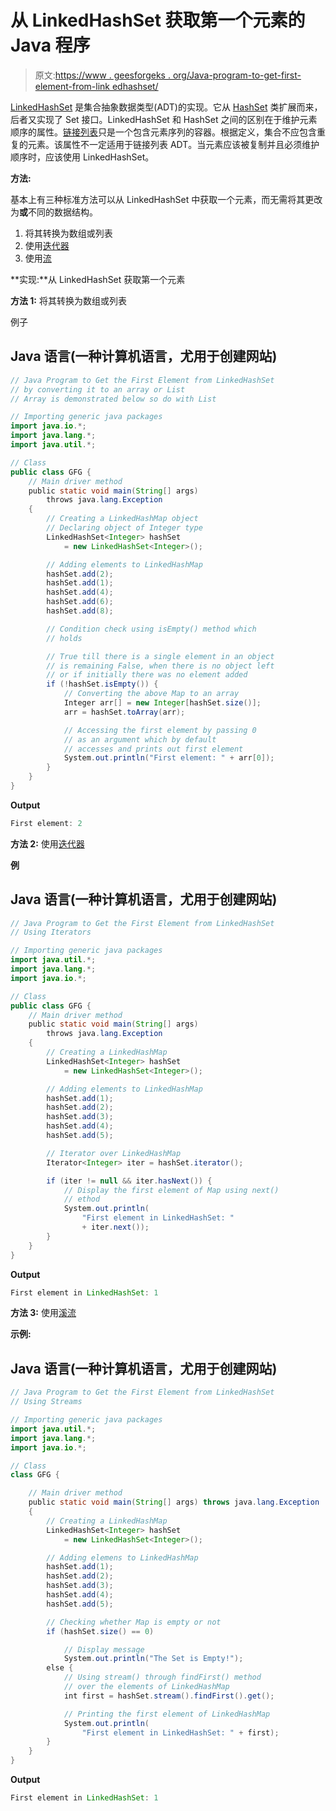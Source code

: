 # 从 LinkedHashSet 获取第一个元素的 Java 程序

> 原文:[https://www . geesforgeks . org/Java-program-to-get-first-element-from-link edhashset/](https://www.geeksforgeeks.org/java-program-to-get-the-first-element-from-linkedhashset/)

[LinkedHashSet](https://www.geeksforgeeks.org/linkedhashset-in-java-with-examples/) 是集合抽象数据类型(ADT)的实现。它从 [HashSet](https://www.geeksforgeeks.org/hashset-in-java/) 类扩展而来，后者又实现了 Set 接口。LinkedHashSet 和 HashSet 之间的区别在于维护元素顺序的属性。[链接列表](https://www.geeksforgeeks.org/linked-list-in-java/)只是一个包含元素序列的容器。根据定义，集合不应包含重复的元素。该属性不一定适用于链接列表 ADT。当元素应该被复制并且必须维护顺序时，应该使用 LinkedHashSet。

**方法:**

基本上有三种标准方法可以从 LinkedHashSet 中获取一个元素，而无需将其更改为**或**不同的数据结构。

1.  将其转换为数组或列表
2.  使用[迭代器](https://www.geeksforgeeks.org/iterators-in-java/)
3.  使用[流](https://www.geeksforgeeks.org/stream-in-java/)

**实现:**从 LinkedHashSet 获取第一个元素

**方法 1:** 将其转换为数组或列表

例子

## Java 语言(一种计算机语言，尤用于创建网站)

```java
// Java Program to Get the First Element from LinkedHashSet
// by converting it to an array or List
// Array is demonstrated below so do with List

// Importing generic java packages
import java.io.*;
import java.lang.*;
import java.util.*;

// Class
public class GFG {
    // Main driver method
    public static void main(String[] args)
        throws java.lang.Exception
    {
        // Creating a LinkedHashMap object
        // Declaring object of Integer type
        LinkedHashSet<Integer> hashSet
            = new LinkedHashSet<Integer>();

        // Adding elements to LinkedHashMap
        hashSet.add(2);
        hashSet.add(1);
        hashSet.add(4);
        hashSet.add(6);
        hashSet.add(8);

        // Condition check using isEmpty() method which
        // holds

        // True till there is a single element in an object
        // is remaining False, when there is no object left
        // or if initially there was no element added
        if (!hashSet.isEmpty()) {
            // Converting the above Map to an array
            Integer arr[] = new Integer[hashSet.size()];
            arr = hashSet.toArray(arr);

            // Accessing the first element by passing 0
            // as an argument which by default
            // accesses and prints out first element
            System.out.println("First element: " + arr[0]);
        }
    }
}
```

**Output**

```java
First element: 2
```

**方法 2:** 使用[迭代器](https://www.geeksforgeeks.org/iterators-in-java/)

**例**

## Java 语言(一种计算机语言，尤用于创建网站)

```java
// Java Program to Get the First Element from LinkedHashSet
// Using Iterators

// Importing generic java packages
import java.util.*;
import java.lang.*;
import java.io.*;

// Class
public class GFG {
    // Main driver method
    public static void main(String[] args)
        throws java.lang.Exception
    {
        // Creating a LinkedHashMap
        LinkedHashSet<Integer> hashSet
            = new LinkedHashSet<Integer>();

        // Adding elements to LinkedHashMap
        hashSet.add(1);
        hashSet.add(2);
        hashSet.add(3);
        hashSet.add(4);
        hashSet.add(5);

        // Iterator over LinkedHashMap
        Iterator<Integer> iter = hashSet.iterator();

        if (iter != null && iter.hasNext()) {
            // Display the first element of Map using next()
            // ethod
            System.out.println(
                "First element in LinkedHashSet: "
                + iter.next());
        }
    }
}
```

**Output**

```java
First element in LinkedHashSet: 1
```

**方法 3:** 使用[溪流](https://www.geeksforgeeks.org/stream-in-java/)

**示例:**

## Java 语言(一种计算机语言，尤用于创建网站)

```java
// Java Program to Get the First Element from LinkedHashSet
// Using Streams

// Importing generic java packages
import java.util.*;
import java.lang.*;
import java.io.*;

// Class
class GFG {

    // Main driver method
    public static void main(String[] args) throws java.lang.Exception
    {
        // Creating a LinkedHashMap
        LinkedHashSet<Integer> hashSet
            = new LinkedHashSet<Integer>();

        // Adding elemens to LinkedHashMap
        hashSet.add(1);
        hashSet.add(2);
        hashSet.add(3);
        hashSet.add(4);
        hashSet.add(5);

        // Checking whether Map is empty or not
        if (hashSet.size() == 0)

            // Display message
            System.out.println("The Set is Empty!");
        else {
            // Using stream() through findFirst() method
            // over the elements of LinkedHashMap
            int first = hashSet.stream().findFirst().get();

            // Printing the first element of LinkedHashMap
            System.out.println(
                "First element in LinkedHashSet: " + first);
        }
    }
}
```

**Output**

```java
First element in LinkedHashSet: 1
```